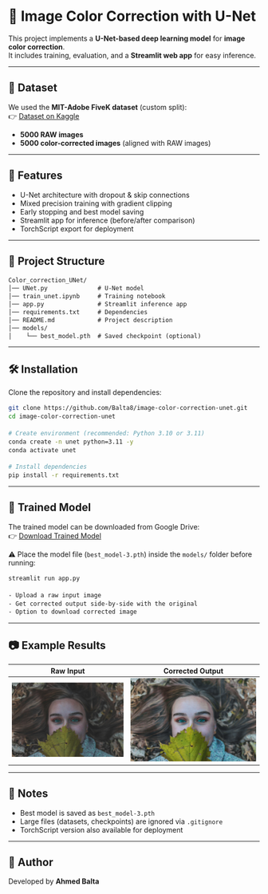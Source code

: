 # 🎨 Image Color Correction with U-Net

This project implements a **U-Net-based deep learning model** for **image color correction**.  
It includes training, evaluation, and a **Streamlit web app** for easy inference.

---


## 📂 Dataset
We used the **MIT-Adobe FiveK dataset** (custom split):  
👉 [Dataset on Kaggle](https://www.kaggle.com/datasets/ahmedmohmedbalta/mitabovefivek)  

- **5000 RAW images**  
- **5000 color-corrected images** (aligned with RAW images)  

---

## 🚀 Features
- U-Net architecture with dropout & skip connections
- Mixed precision training with gradient clipping
- Early stopping and best model saving
- Streamlit app for inference (before/after comparison)
- TorchScript export for deployment

---

## 📂 Project Structure
```
Color_correction_UNet/
│── UNet.py              # U-Net model
│── train_unet.ipynb     # Training notebook
│── app.py               # Streamlit inference app
│── requirements.txt     # Dependencies
│── README.md            # Project description
│── models/
│    └── best_model.pth  # Saved checkpoint (optional)
```

---

## 🛠 Installation
Clone the repository and install dependencies:
```bash
git clone https://github.com/Balta8/image-color-correction-unet.git
cd image-color-correction-unet

# Create environment (recommended: Python 3.10 or 3.11)
conda create -n unet python=3.11 -y
conda activate unet

# Install dependencies
pip install -r requirements.txt
```

---
## 🧠 Trained Model
The trained model can be downloaded from Google Drive:  
👉 [Download Trained Model](https://drive.google.com/file/d/1nhhm6LbFb4JjO_VEt364W19eQVwGUBV5/view?usp=drive_link)   

⚠️ Place the model file (`best_model-3.pth`) inside the `models/` folder before running:

```bash
streamlit run app.py

- Upload a raw input image  
- Get corrected output side-by-side with the original  
- Option to download corrected image  
```
---

## 📷 Example Results
| Raw Input | Corrected Output |
|---------------|---------------|
| ![raw](docs/raw_example.jpg) | ![corrected](docs/corrected_example.png) |

---

## 📌 Notes
- Best model is saved as `best_model-3.pth`
- Large files (datasets, checkpoints) are ignored via `.gitignore`
- TorchScript version also available for deployment

---

## 👤 Author
Developed by **Ahmed Balta**